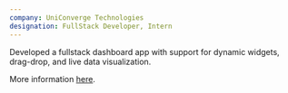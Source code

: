 ```yaml
---
company: UniConverge Technologies
designation: FullStack Developer, Intern
---
```


Developed a fullstack dashboard app with support for dynamic widgets, drag-drop, and live data visualization.

More information [here](/uct-dashboard).
